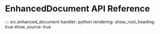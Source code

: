 # EnhancedDocument API Reference

::: src.enhanced_document
    handler: python
    rendering:
      show_root_heading: true
      show_source: true